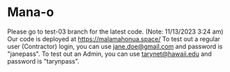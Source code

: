 # Mana-o
Please go to test-03 branch for the latest code. (Note: 11/13/2023 3:24 am)
Our code is deployed at https://malamahonua.space/
To test out a regular user (Contractor) login, you can use jane.doe@gmail.com and password is "janepass".
To test out an Admin, you can use tarynet@hawaii.edu and password is "tarynpass".
